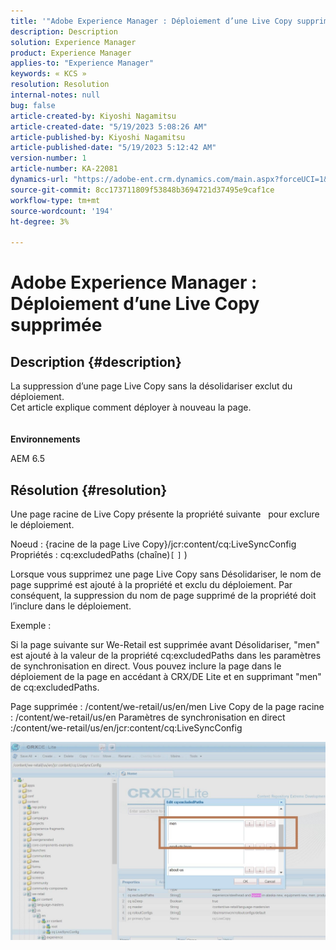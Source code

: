 ```yaml
---
title: '"Adobe Experience Manager : Déploiement d’une Live Copy supprimée'
description: Description
solution: Experience Manager
product: Experience Manager
applies-to: "Experience Manager"
keywords: « KCS »
resolution: Resolution
internal-notes: null
bug: false
article-created-by: Kiyoshi Nagamitsu
article-created-date: "5/19/2023 5:08:26 AM"
article-published-by: Kiyoshi Nagamitsu
article-published-date: "5/19/2023 5:12:42 AM"
version-number: 1
article-number: KA-22081
dynamics-url: "https://adobe-ent.crm.dynamics.com/main.aspx?forceUCI=1&pagetype=entityrecord&etn=knowledgearticle&id=287f6e2a-03f6-ed11-8848-6045bd006295"
source-git-commit: 8cc173711809f53848b3694721d37495e9caf1ce
workflow-type: tm+mt
source-wordcount: '194'
ht-degree: 3%

---
```


# Adobe Experience Manager : Déploiement d’une Live Copy supprimée

## Description {#description}

La suppression d’une page Live Copy sans la désolidariser exclut du déploiement.
<br>Cet article explique comment déployer à nouveau la page.<br><br><br>
<b>Environnements</b>

AEM 6.5


## Résolution {#resolution}


Une page racine de Live Copy présente la propriété suivante &#x200B; &#x200B; pour exclure le déploiement.

Noeud : {racine de la page Live Copy}/jcr:content/cq:LiveSyncConfig Propriétés : cq:excludedPaths (chaîne)`[` `]` )

Lorsque vous supprimez une page Live Copy sans Désolidariser, le nom de page supprimé est ajouté à la propriété et exclu du déploiement.
Par conséquent, la suppression du nom de page supprimé de la propriété doit l’inclure dans le déploiement.

Exemple :

Si la page suivante sur We-Retail est supprimée avant Désolidariser, &quot;men&quot; est ajouté à la valeur de la propriété cq:excludedPaths dans les paramètres de synchronisation en direct.
Vous pouvez inclure la page dans le déploiement de la page en accédant à CRX/DE Lite et en supprimant &quot;men&quot; de cq:excludedPaths.

Page supprimée : /content/we-retail/us/en/men Live Copy de la page racine : /content/we-retail/us/en Paramètres de synchronisation en direct :/content/we-retail/us/en/jcr:content/cq:LiveSyncConfig

![](assets/a7eb936c-03f6-ed11-8848-6045bd006295.png)

